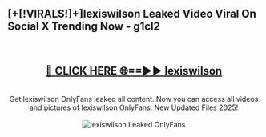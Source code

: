 <h2>[+[!VIRALS!]+]lexiswilson Leaked Video Viral On Social X Trending Now - g1cl2</h2>
<br>
<div align="center">
<h2><a href="https://libra.edu.pl?lexiswilson" rel="nofollow">🔴 CLICK HERE 🌐==►► lexiswilson</a></h2>
<br>
Get lexiswilson OnlyFans leaked all content. Now you can access all videos and pictures of lexiswilson OnlyFans. New Updated Files 2025!
<br>
<br>
<a href="https://libra.edu.pl?lexiswilson" rel="nofollow" data-target="animated-image.originalLink"><img src="https://i.ibb.co.com/WyWwxjT/player-gif2.gif" alt="lexiswilson Leaked OnlyFans" style="max-width: 100%; display: inline-block;" data-target="animated-image.originalImage"></a>
</div>
<br>